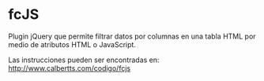 fcJS
====

Plugin jQuery que permite filtrar datos por columnas en una tabla HTML por medio de atributos HTML o JavaScript.

Las instrucciones pueden ser encontradas en: http://www.calbertts.com/codigo/fcjs

